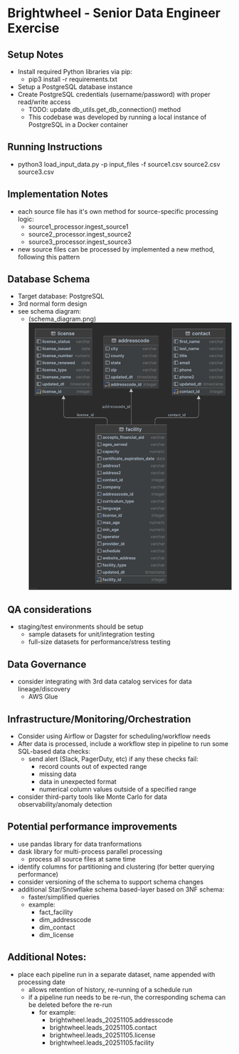 # Brightwheel - Senior Data Engineer Exercise

## Setup Notes
- Install required Python libraries via pip:
  - pip3 install -r requirements.txt
- Setup a PostgreSQL database instance
- Create PostgreSQL credentials (username/password) with proper read/write access
  - TODO: update db_utils.get_db_connection() method
  - This codebase was developed by running a local instance of PostgreSQL in a Docker container

## Running Instructions
- python3 load_input_data.py -p input_files -f source1.csv source2.csv source3.csv

## Implementation Notes
- each source file has it's own method for source-specific processing logic:
  - source1_processor.ingest_source1
  - source2_processor.ingest_source2
  - source3_processor.ingest_source3
- new source files can be processed by implemented a new method, following this pattern
  

## Database Schema
- Target database: PostgreSQL
- 3rd normal form design
- see schema diagram:
  - (schema_diagram.png)
![schema_diagram.png](schema_diagram.png)

## QA considerations
- staging/test environments should be setup
  - sample datasets for unit/integration testing
  - full-size datasets for performance/stress testing
  
## Data Governance
- consider integrating with 3rd data catalog services for data lineage/discovery
  - AWS Glue

## Infrastructure/Monitoring/Orchestration
- Consider using Airflow or Dagster for scheduling/workflow needs
- After data is processed, include a workflow step in pipeline to run some SQL-based data checks:
  - send alert (Slack, PagerDuty, etc) if any these checks fail:
    - record counts out of expected range
    - missing data
    - data in unexpected format
    - numerical column values outside of a specified range
- consider third-party tools like Monte Carlo for data observability/anomaly detection

## Potential performance improvements
- use pandas library for data tranformations
- dask library for multi-process parallel processing
  - process all source files at same time
- identify columns for partitioning and clustering (for better querying performance)
- consider versioning of the schema to support schema changes
- additional Star/Snowflake schema based-layer based on 3NF schema:
  - faster/simplified queries
  - example:
    - fact_facility
    - dim_addresscode
    - dim_contact
    - dim_license
    
  

## Additional Notes:
- place each pipeline run in a separate dataset, name appended with processing date
  - allows retention of history, re-running of a schedule run
  - if a pipeline run needs to be re-run, the corresponding schema can be deleted before the re-run
    - for example:
      - brightwheel.leads_20251105.addresscode
      - brightwheel.leads_20251105.contact
      - brightwheel.leads_20251105.license
      - brightwheel.leads_20251105.facility
  
